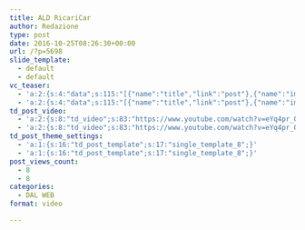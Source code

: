 ```yaml
---
title: ALD RicariCar
author: Redazione
type: post
date: 2016-10-25T08:26:30+00:00
url: /?p=5698
slide_template:
  - default
  - default
vc_teaser:
  - 'a:2:{s:4:"data";s:115:"[{"name":"title","link":"post"},{"name":"image","image":"featured","link":"none"},{"name":"text","mode":"excerpt"}]";s:7:"bgcolor";s:0:"";}'
  - 'a:2:{s:4:"data";s:115:"[{"name":"title","link":"post"},{"name":"image","image":"featured","link":"none"},{"name":"text","mode":"excerpt"}]";s:7:"bgcolor";s:0:"";}'
td_post_video:
  - 'a:2:{s:8:"td_video";s:83:"https://www.youtube.com/watch?v=eYq4pr_O3e8&list=PLDiSpPxco1rvrtZC7qRztVxqCy0Of4kGT";s:13:"td_last_video";s:83:"https://www.youtube.com/watch?v=eYq4pr_O3e8&list=PLDiSpPxco1rvrtZC7qRztVxqCy0Of4kGT";}'
  - 'a:2:{s:8:"td_video";s:83:"https://www.youtube.com/watch?v=eYq4pr_O3e8&list=PLDiSpPxco1rvrtZC7qRztVxqCy0Of4kGT";s:13:"td_last_video";s:83:"https://www.youtube.com/watch?v=eYq4pr_O3e8&list=PLDiSpPxco1rvrtZC7qRztVxqCy0Of4kGT";}'
td_post_theme_settings:
  - 'a:1:{s:16:"td_post_template";s:17:"single_template_8";}'
  - 'a:1:{s:16:"td_post_template";s:17:"single_template_8";}'
post_views_count:
  - 8
  - 8
categories:
  - DAL WEB
format: video

---
```


